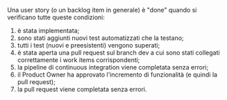 Una user story (o un backlog item in generale) è "done" quando si verificano tutte queste condizioni:
1. è stata implementata;
1. sono stati aggiunti nuovi test automatizzati che la testano;
1. tutti i test (nuovi e preesistenti) vengono superati;
1. è stata aperta una pull request sul branch dev a cui sono stati collegati correttamente i work items corrispondenti;
1. la pipeline di continuous integration viene completata senza errori;
1. il Product Owner ha approvato l'incremento di funzionalità (e quindi la pull request);
1. la pull request viene completata senza errori.